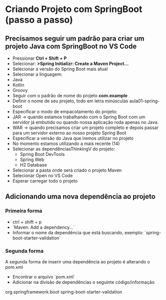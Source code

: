 # Criando Projeto com SpringBoot (passo a passo)

## Precisamos seguir um padrão para criar um projeto Java com SpringBoot no VS Code

* Pressionar **Ctrl + Shift + P**
* Selecionar: __>Spring Initializr: Create a Maven Project...__
* Selecionar a versão do Spring Boot mais atual
* Selecionar a linguagem:
* Java
* Kotlin
* Groovy
* Seguir com o padrão de nome do projeto __com.example__
* Definir o nome de seu projeto, todo em letra minúsculas 
aula01-spring-boot
* Especificar o modo de empacotamento do projeto:
* JAR -> quando estamos trabalhando com o Spring Boot com um servidor já embutido ou quando nossa aplicação roda apenas no Java.
* WAR -> quando precisamos criar um projeto completo e depois passar para um servidor externo ao nosso projeto Spring Boot
* Especificar a versão do Java que iremos utilizar no projeto
* No momento estamos utilizando a mais recente (14)
* Selecionar as dependênciasThinkingV do projeto:
    * Spring Boot DevTools
    * Spring Web
    * H2 Database
* Selecionar a pasta onde será criado o projeto Maven
* Selecionar Open no VS Code
* Esperar carregar todo o projeto

## Adicionando uma nova dependência ao projeto

### Primeira forma

* ctrl + shift + p
* ´Maven: Add a dependency...´
* Informar o nome da dependência que está buscando, exemplo: ´spring-boot-starter-validation´

### Segunda forma
A segunda forma de inserir uma dependência ao projeto é alterando o pom.xml

* Encontrar o arquivo ´pom.xml´
* Adicionar na divisão de dependências o seguinte código/informação

<dependency> 
    <groupId>org.springframework.boot</groupId> 
    <artifactId>spring-boot-starter-validation</artifactId> 
</dependency>
